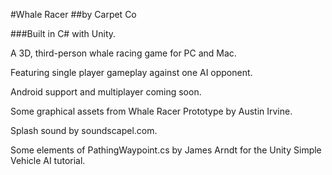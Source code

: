 #Whale Racer 
##by Carpet Co

###Built in C# with Unity.

A 3D, third-person whale racing game for PC and Mac.

Featuring single player gameplay against one AI opponent.

Android support and multiplayer coming soon.

Some graphical assets from Whale Racer Prototype by Austin Irvine.

Splash sound by soundscapel.com.

Some elements of PathingWaypoint.cs by James Arndt for the Unity Simple Vehicle AI tutorial.

